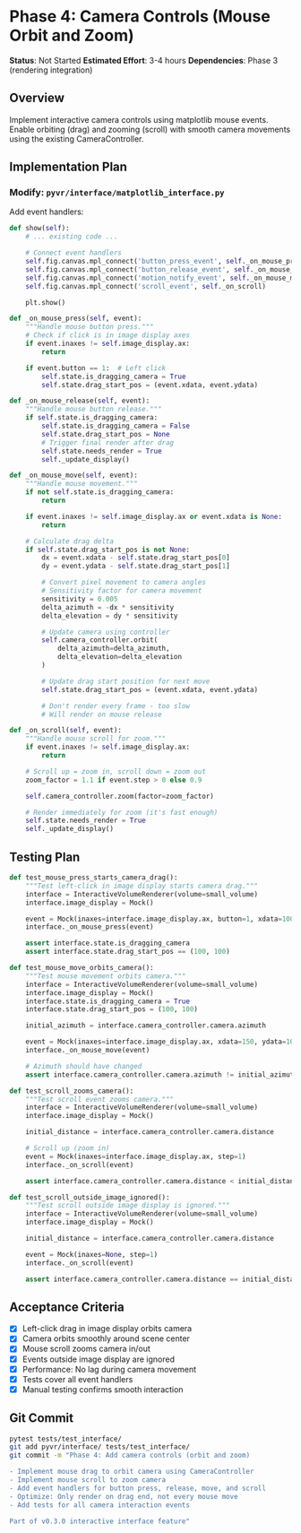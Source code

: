 # Phase 4: Camera Controls (Mouse Orbit and Zoom)

**Status**: Not Started
**Estimated Effort**: 3-4 hours
**Dependencies**: Phase 3 (rendering integration)

## Overview

Implement interactive camera controls using matplotlib mouse events. Enable orbiting (drag) and zooming (scroll) with smooth camera movements using the existing CameraController.

## Implementation Plan

### Modify: `pyvr/interface/matplotlib_interface.py`

Add event handlers:

```python
def show(self):
    # ... existing code ...

    # Connect event handlers
    self.fig.canvas.mpl_connect('button_press_event', self._on_mouse_press)
    self.fig.canvas.mpl_connect('button_release_event', self._on_mouse_release)
    self.fig.canvas.mpl_connect('motion_notify_event', self._on_mouse_move)
    self.fig.canvas.mpl_connect('scroll_event', self._on_scroll)

    plt.show()

def _on_mouse_press(self, event):
    """Handle mouse button press."""
    # Check if click is in image display axes
    if event.inaxes != self.image_display.ax:
        return

    if event.button == 1:  # Left click
        self.state.is_dragging_camera = True
        self.state.drag_start_pos = (event.xdata, event.ydata)

def _on_mouse_release(self, event):
    """Handle mouse button release."""
    if self.state.is_dragging_camera:
        self.state.is_dragging_camera = False
        self.state.drag_start_pos = None
        # Trigger final render after drag
        self.state.needs_render = True
        self._update_display()

def _on_mouse_move(self, event):
    """Handle mouse movement."""
    if not self.state.is_dragging_camera:
        return

    if event.inaxes != self.image_display.ax or event.xdata is None:
        return

    # Calculate drag delta
    if self.state.drag_start_pos is not None:
        dx = event.xdata - self.state.drag_start_pos[0]
        dy = event.ydata - self.state.drag_start_pos[1]

        # Convert pixel movement to camera angles
        # Sensitivity factor for camera movement
        sensitivity = 0.005
        delta_azimuth = -dx * sensitivity
        delta_elevation = dy * sensitivity

        # Update camera using controller
        self.camera_controller.orbit(
            delta_azimuth=delta_azimuth,
            delta_elevation=delta_elevation
        )

        # Update drag start position for next move
        self.state.drag_start_pos = (event.xdata, event.ydata)

        # Don't render every frame - too slow
        # Will render on mouse release

def _on_scroll(self, event):
    """Handle mouse scroll for zoom."""
    if event.inaxes != self.image_display.ax:
        return

    # Scroll up = zoom in, scroll down = zoom out
    zoom_factor = 1.1 if event.step > 0 else 0.9

    self.camera_controller.zoom(factor=zoom_factor)

    # Render immediately for zoom (it's fast enough)
    self.state.needs_render = True
    self._update_display()
```

## Testing Plan

```python
def test_mouse_press_starts_camera_drag():
    """Test left-click in image display starts camera drag."""
    interface = InteractiveVolumeRenderer(volume=small_volume)
    interface.image_display = Mock()

    event = Mock(inaxes=interface.image_display.ax, button=1, xdata=100, ydata=100)
    interface._on_mouse_press(event)

    assert interface.state.is_dragging_camera
    assert interface.state.drag_start_pos == (100, 100)

def test_mouse_move_orbits_camera():
    """Test mouse movement orbits camera."""
    interface = InteractiveVolumeRenderer(volume=small_volume)
    interface.image_display = Mock()
    interface.state.is_dragging_camera = True
    interface.state.drag_start_pos = (100, 100)

    initial_azimuth = interface.camera_controller.camera.azimuth

    event = Mock(inaxes=interface.image_display.ax, xdata=150, ydata=100)
    interface._on_mouse_move(event)

    # Azimuth should have changed
    assert interface.camera_controller.camera.azimuth != initial_azimuth

def test_scroll_zooms_camera():
    """Test scroll event zooms camera."""
    interface = InteractiveVolumeRenderer(volume=small_volume)
    interface.image_display = Mock()

    initial_distance = interface.camera_controller.camera.distance

    # Scroll up (zoom in)
    event = Mock(inaxes=interface.image_display.ax, step=1)
    interface._on_scroll(event)

    assert interface.camera_controller.camera.distance < initial_distance

def test_scroll_outside_image_ignored():
    """Test scroll outside image display is ignored."""
    interface = InteractiveVolumeRenderer(volume=small_volume)
    interface.image_display = Mock()

    initial_distance = interface.camera_controller.camera.distance

    event = Mock(inaxes=None, step=1)
    interface._on_scroll(event)

    assert interface.camera_controller.camera.distance == initial_distance
```

## Acceptance Criteria

- [x] Left-click drag in image display orbits camera
- [x] Camera orbits smoothly around scene center
- [x] Mouse scroll zooms camera in/out
- [x] Events outside image display are ignored
- [x] Performance: No lag during camera movement
- [x] Tests cover all event handlers
- [x] Manual testing confirms smooth interaction

## Git Commit

```bash
pytest tests/test_interface/
git add pyvr/interface/ tests/test_interface/
git commit -m "Phase 4: Add camera controls (orbit and zoom)

- Implement mouse drag to orbit camera using CameraController
- Implement mouse scroll to zoom camera
- Add event handlers for button press, release, move, and scroll
- Optimize: Only render on drag end, not every mouse move
- Add tests for all camera interaction events

Part of v0.3.0 interactive interface feature"
```

